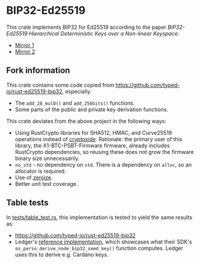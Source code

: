 # BIP32-Ed25519

This crate implements BIP32 for Ed25519 according to the paper *BIP32-Ed25519 Hierarchical Deterministic Keys over a Non-linear
Keyspace*:
- [Mirror 1](https://github.com/input-output-hk/adrestia/blob/74d3a0ae793a73ebed93aa1df49f0b4d2ccf1a6d/user-guide/static/Ed25519_BIP.pdf)
- [Mirror 2](https://github.com/LedgerHQ/orakolo/blob/0b2d5e669ec61df9a824df9fa1a363060116b490/papers/Ed25519_BIP%20Final.pdf)

## Fork information

This crate contains some code copied from https://github.com/typed-io/rust-ed25519-bip32, especially:

- The `add_28_mul8()` and `add_256bits()` functions.
- Some parts of the public and private key derivation functions.

This crate deviates from the above project in the following ways:

- Using RustCrypto libraries for SHA512, HMAC, and Curve25519 operations instead of
  [cryptoxide](https://docs.rs/cryptoxide/). Rationale: the primary user of this library, the
  X1-BTC-PSBT-Firmware firmware, already includes RustCrypto dependencies, so reusing these does not grow the
  firmware binary size unnecessarily.
- `no_std` - no dependency on `std`. There is a dependency on `alloc`, so an allocator is required.
- Use of [zeroize](https://docs.rs/zeroize/).
- Better unit test coverage.

## Table tests

In [tests/table_test.rs](./tests/table_test.rs), this implementation is tested to yield the same
results as:

- https://github.com/typed-io/rust-ed25519-bip32
- Ledger's [reference
  implementation](https://github.com/LedgerHQ/orakolo/blob/0b2d5e669ec61df9a824df9fa1a363060116b490/src/python/orakolo/HDEd25519.py),
  which showcases what their SDK's `os_perso_derive_node_bip32_seed_key()` function computes. Ledger
  uses this to derive e.g. Cardano keys.
